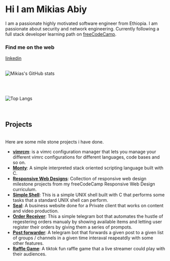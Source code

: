 # Hi I am Mikias Abiy

I am a passionate highly motivated software engineer from Ethiopia. I am passionate about security and network engineering. Currently following a full stack developer learning path on [freeCodeCamp](https://www.freecodecamp.org/).

### Find me on the web
[linkedin](https://www.linkedin.com/in/mikias-abiy-675946301/)
<br>
<br>

![Mikias's GitHub stats](https://github-readme-stats.vercel.app/api?username=mikias-abiy&show_icons=true&theme=dark)

<br>
<br>

![Top Langs](https://github-readme-stats.vercel.app/api/top-langs/?username=mikias-abiy&layout=compact&theme=dark)

<br>

## Projects
<br>
Here are some mile stone projects i have done.

<br>

* [**vimrcm**](https://github.com/mikias-abiy/vimrcm#readme): is a vimrc configuration manager that lets you manage your different vimrc configurations for different languages, code bases and so on. 
* [**Monty**](https://github.com/mikias-abiy/monty#readme): A simple interpreted stack oriented scripting language built with C.
* [**Responsive Web Designs**](https://github.com/mikias-abiy/responsive_web_designs#readme): Collection of responsive web design milestone projects from my freeCodeCamp Responsive Web Design curriculum.
* [**Simple Shell**](https://github.com/mikias-abiy/simple_shell#readme): This is a simple UNIX shell built with C that performs some tasks that a standard UNIX shell can perform.
* [**Seal**](https://github.com/mikias-abiy/seal#readme): A business website done for a Private client that works on content and video production.
* [**Order Receiver**](https://github.com/mikias-abiy/order_receiver#readme): This a simple telegram bot that automates the hustle of regestering orders manualy by showing available items and letting user register their orders by giving them a series of prompots.
* [**Post forwarder**](https://github.com/mikias-abiy/post_forwarder#readme): A telegram bot that forwards a given post to a given list of groups / channels in a given time interaval reapeatdly with some other features.
* [**Raffle Game**](https://github.com/mikias-abiy/raffle_game#readme): A tiktok fun raffle game that a live streamer could play with their audiences.
